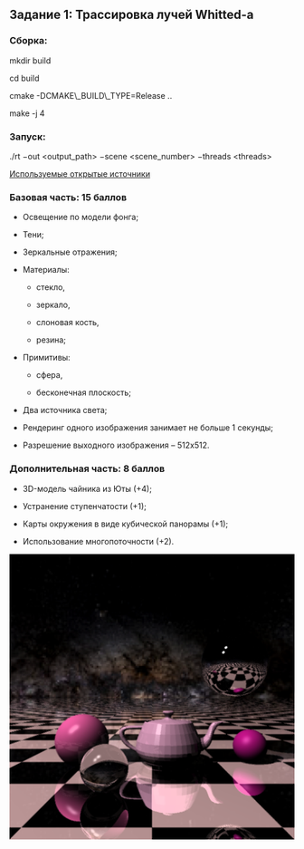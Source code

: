 ## Задание 1: Трассировка лучей Whitted-а

### Сборка: 

mkdir build

cd build

cmake -DCMAKE\\_BUILD\\_TYPE=Release ..

make -j 4

### Запуск: 

./rt −out <output_path> −scene <scene_number> −threads \<threads>

[Используемые открытые источники](https://github.com/ssloy/tinyraytracer)

### Базовая часть: 15 баллов

* Освещение по модели фонга;

* Тени;

* Зеркальные отражения;

* Материалы: 

	* стекло,

	* зеркало,

	* слоновая кость,

	* резина;

* Примитивы:

	* сфера,

	* бесконечная плоскость;

* Два источника света;

* Рендеринг одного изображения занимает не больше 1 секунды;

* Разрешение выходного изображения – 512x512.

### Дополнительная часть: 8 баллов

* 3D-модель чайника из Юты (+4);

* Устранение ступенчатости (+1);

* Карты окружения в виде кубической панорамы (+1);

* Использование многопоточности (+2).

![alt text](./out.png)

